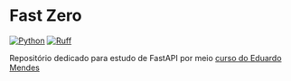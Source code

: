 # Fast Zero

[![Python](https://img.shields.io/badge/python-3.12-green)](https://www.python.org)
[![Ruff](https://img.shields.io/badge/code%20style-ruff-000000.svg)](https://github.com/psf/ruff)

Repositório dedicado para estudo de FastAPI por meio [curso do Eduardo Mendes](https://www.youtube.com/playlist?list=PLOQgLBuj2-3IuFbt-wJw2p2NiV9WTRzIP)